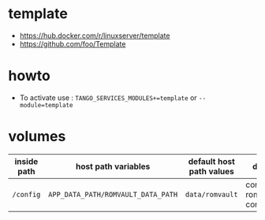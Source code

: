 # template

* https://hub.docker.com/r/linuxserver/template
* https://github.com/foo/Template

# howto

* To activate use : `TANGO_SERVICES_MODULES+=template` or `--module=template`


# volumes

| inside path | host path variables | default host path values | desc |
|-|-|-|-|
| `/config` | `APP_DATA_PATH/ROMVAULT_DATA_PATH` | `data/romvault` | contains romvault config |